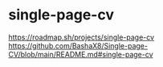 # single-page-cv
https://roadmap.sh/projects/single-page-cv
https://github.com/BashaX8/Single-page-CV/blob/main/README.md#single-page-cv

